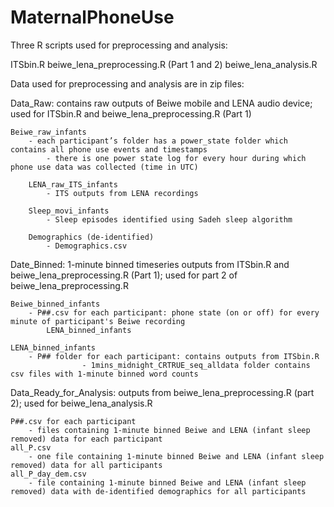 # MaternalPhoneUse


Three R scripts used for preprocessing and analysis:

ITSbin.R
beiwe_lena_preprocessing.R (Part 1 and 2)
beiwe_lena_analysis.R


Data used for preprocessing and analysis are in zip files:


Data_Raw: contains raw outputs of Beiwe mobile and LENA audio device; used for ITSbin.R and beiwe_lena_preprocessing.R (Part 1)
       
	Beiwe_raw_infants
		- each participant’s folder has a power_state folder which contains all phone use events and timestamps
      		- there is one power state log for every hour during which phone use data was collected (time in UTC)
         
      	LENA_raw_ITS_infants
      		- ITS outputs from LENA recordings

      	Sleep_movi_infants
        	- Sleep episodes identified using Sadeh sleep algorithm

        Demographics (de-identified)
      		- Demographics.csv


Date_Binned: 1-minute binned timeseries outputs from ITSbin.R and beiwe_lena_preprocessing.R (Part 1); used for part 2 of beiwe_lena_preprocessing.R
      		
	Beiwe_binned_infants
	 	- P##.csv for each participant: phone state (on or off) for every minute of participant's Beiwe recording
      		LENA_binned_infants
	
	LENA_binned_infants
	 	- P## folder for each participant: contains outputs from ITSbin.R
                	- 1mins_midnight_CRTRUE_seq_alldata folder contains csv files with 1-minute binned word counts
      

Data_Ready_for_Analysis: outputs from beiwe_lena_preprocessing.R (part 2); used for beiwe_lena_analysis.R

	P##.csv for each participant
		- files containing 1-minute binned Beiwe and LENA (infant sleep removed) data for each participant
	all_P.csv
 		- one file containing 1-minute binned Beiwe and LENA (infant sleep removed) data for all participants
	all_P_day_dem.csv
 		- file containing 1-minute binned Beiwe and LENA (infant sleep removed) data with de-identified demographics for all participants
